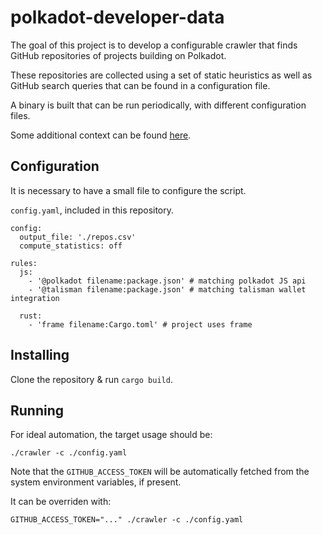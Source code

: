# polkadot-developer-data

The goal of this project is to develop a configurable crawler that finds GitHub repositories of projects building on Polkadot. 

These repositories are collected using a set of static heuristics as well as GitHub search queries that can be found in a configuration file.  

A binary is built that can be run periodically, with different configuration files. 

Some additional context can be found [here](https://forum.parity.io/t/developer-activity-getting-it-right/1695).


## Configuration 

It is necessary to have a small file to configure the script.

`config.yaml`, included in this repository.

```
config:
  output_file: './repos.csv'
  compute_statistics: off 

rules:
  js:
    - '@polkadot filename:package.json' # matching polkadot JS api
    - '@talisman filename:package.json' # matching talisman wallet integration
	
  rust:
    - 'frame filename:Cargo.toml' # project uses frame

```

## Installing

Clone the repository & run `cargo build`.

## Running

For ideal automation, the target usage should be:

```
./crawler -c ./config.yaml 
```

Note that the `GITHUB_ACCESS_TOKEN` will be automatically fetched from the system environment variables, if present. 

It can be overriden with:

```
GITHUB_ACCESS_TOKEN="..." ./crawler -c ./config.yaml 
```
